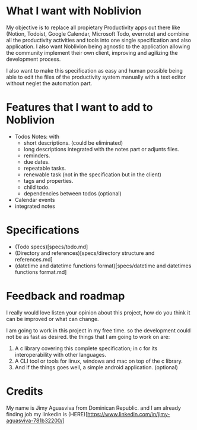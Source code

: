# What I want with Noblivion

My objective is to replace all propietary Productivity apps out there like (Notion, Todoist, Google Calendar, Microsoft Todo, evernote) and combine all the productivity activities and tools into one single specification and also application. I also want Noblivion being agnostic to the application allowing the community implement their own client, improving and agilizing the development process.

I also want to make this specification as easy and human possible being able to edit the files of the productivity system manually with a text editor without neglet the automation part.

# Features that I want to add to Noblivion

- Todos Notes: with
    - short descriptions. (could be eliminated)
    - long descriptions integrated with the notes part or adjunts files.
    - reminders.
    - due dates.
    - repeatable tasks.
    - renewable task (not in the specification but in the client)
    - tags and properties.
    - child todo.
    - dependencies between todos (optional)
- Calendar events
- integrated notes

# Specifications

- (Todo specs)[specs/todo.md]
- (Directory and references)[specs/directory structure and references.md]
- (datetime and datetime functions format)[specs/datetime and datetimes functions format.md]

# Feedback and roadmap

I really would love listen your opinion about this project, how do you think it can be improved or what can change.

I am going to work in this project in my free time. so the development could not be as fast as desired. the things that I am going to work on are:

1. A c library covering this complete specification; in c for its interoperability with other languages.
2. A CLI tool or tools for linux, windows and mac on top of the c library.
3. And if the things goes well, a simple android application. (optional)

# Credits

My name is Jimy Aguasviva from Dominican Republic. and I am already finding job my linkedin is (HERE)[https://www.linkedin.com/in/jimy-aguasviva-781b32200/]
